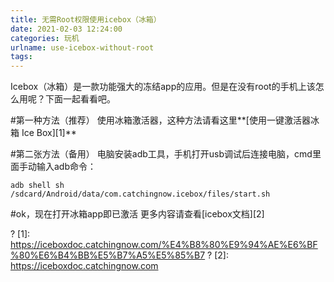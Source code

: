```yaml
---
title: 无需Root权限使用icebox（冰箱）
date: 2021-02-03 12:24:00
categories: 玩机
urlname: use-icebox-without-root
tags:
---
```

<!--markdown-->Icebox（冰箱）是一款功能强大的冻结app的应用。但是在没有root的手机上该怎么用呢？下面一起看看吧。

#第一种方法（推荐）
使用冰箱激活器，这种方法请看这里**[使用一键激活器冰箱 Ice Box][1]**

#第二张方法（备用）
电脑安装adb工具，手机打开usb调试后连接电脑，cmd里面手动输入adb命令：

```shell
adb shell sh /sdcard/Android/data/com.catchingnow.icebox/files/start.sh
```
#ok，现在打开冰箱app即已激活
更多内容请查看[icebox文档][2]


? [1]: https://iceboxdoc.catchingnow.com/%E4%B8%80%E9%94%AE%E6%BF%80%E6%B4%BB%E5%B7%A5%E5%85%B7
? [2]: https://iceboxdoc.catchingnow.com